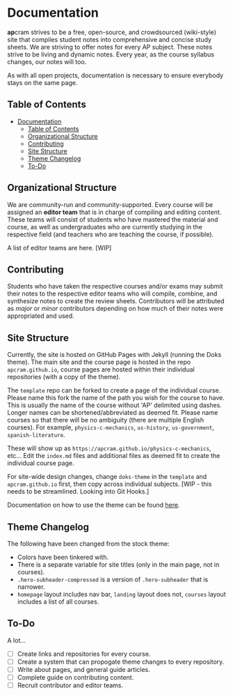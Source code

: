 # Documentation
**ap**cram strives to be a free, open-source, and crowdsourced (wiki-style) site that compiles student notes into comprehensive and concise study sheets. We are striving to offer notes for every AP subject. These notes strive to be living and dynamic notes. Every year, as the course syllabus changes, our notes will too. 

As with all open projects, documentation is necessary to ensure everybody stays on the same page. 

## Table of Contents

- [Documentation](#documentation)
  * [Table of Contents](#table-of-contents)
  * [Organizational Structure](#organizational-structure)
  * [Contributing](#contributing)
  * [Site Structure](#site-structure)
  * [Theme Changelog](#theme-changelog)
  * [To-Do](#to-do)

## Organizational Structure
We are community-run and community-supported. Every course will be assigned an **editor team** that is in charge of compiling and editing content. These teams will consist of students who have mastered the material and course, as well as undergraduates who are currently studying in the respective field (and teachers who are teaching the course, if possible).

A list of editor teams are here. [WIP]

## Contributing
Students who have taken the respective courses and/or exams may submit their notes to the respective editor teams who will compile, combine, and synthesize notes to create the  review sheets. Contributors will be attributed as *major* or *minor* contributors depending on how much of their notes were appropriated and used. 

## Site Structure
Currently, the site is hosted on GitHub Pages with Jekyll (running the Doks theme). The main site and the course page is hosted in the repo `apcram.github.io`, course pages are hosted within their individual repositories (with a copy of the theme). 

The `template` repo can be forked to create a page of the individual course. Please name this fork the name of the path you wish for the course to have. This is usually the name of the course without 'AP' delimited using dashes. Longer names can be shortened/abbreviated as deemed fit. Please name courses so that there will be no ambiguity (there are multiple English courses). For example, `physics-c-mechanics`, `us-history`, `us-government`, `spanish-literature`. 

These will show up as `https://apcram.github.io/physics-c-mechanics`, etc... Edit the `index.md` files and additional files as deemed fit to create the individual course page. 

For site-wide design changes, change `doks-theme` in the `template` and `apcram.github.io` first, then copy across individual subjects. [WIP - this needs to be streamlined. Looking into Git Hooks.]

Documentation on how to use the theme can be found [here](https://doks.themejack.com/). 

## Theme Changelog
The following have been changed from the stock theme: 
 - Colors have been tinkered with. 
 - There is a separate variable for site titles (only in the main page, not in courses). 
 - `.hero-subheader-compressed` is a version of `.hero-subheader` that is narrower. 
 - `homepage` layout includes nav bar, `landing` layout does not, `courses` layout includes a list of all courses. 

## To-Do
A lot...
 - [ ] Create links and repositories for every course. 
 - [ ] Create a system that can propogate theme changes to every repository. 
 - [ ] Write about pages, and general guide articles. 
 - [ ] Complete guide on contributing content. 
 - [ ] Recruit contributor and editor teams. 
